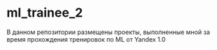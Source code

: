 # ml_trainee_2
В данном репозитории размещены проекты, выполненные мной за время прохождения тренировок по ML от Yandex 1.0

